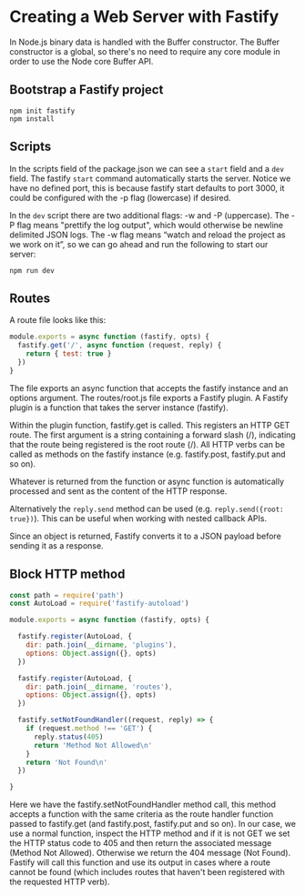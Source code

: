 # Creating a Web Server with Fastify
In Node.js binary data is handled with the Buffer constructor. The Buffer constructor is a global, so there's no need to require any core module in order to use the Node core Buffer API.
## Bootstrap a Fastify project
```
npm init fastify
npm install
```
## Scripts
In the scripts field of the package.json we can see a `start` field and a `dev` field. The fastify `start` command automatically starts the server. Notice we have no defined port, this is because fastify start defaults to port 3000, it could be configured with the -p flag (lowercase) if desired.

In the `dev` script there are two additional flags: -w and -P (uppercase). The -P flag means "prettify the log output", which would otherwise be newline delimited JSON logs. The -w flag means “watch and reload the project as we work on it”, so we can go ahead and run the following to start our server:
```
npm run dev
```

## Routes
A route file looks like this:

```js
module.exports = async function (fastify, opts) {
  fastify.get('/', async function (request, reply) {
    return { test: true }
  })
}
```
The file exports an async function that accepts the fastify instance and an options argument. The routes/root.js file exports a Fastify plugin. A Fastify plugin is a function that takes the server instance (fastify).

Within the plugin function, fastify.get is called. This registers an HTTP GET route. The first argument is a string containing a forward slash (/), indicating that the route being registered is the root route (/). All HTTP verbs can be called as methods on the fastify instance (e.g. fastify.post, fastify.put and so on).

Whatever is returned from the function or async function is automatically processed and sent as the content of the HTTP response.

Alternatively the `reply.send` method can be used (e.g. `reply.send({root: true})`). This can be useful when working with nested callback APIs.

Since an object is returned, Fastify converts it to a JSON payload before sending it as a response.

## Block HTTP method
```js
const path = require('path')
const AutoLoad = require('fastify-autoload')

module.exports = async function (fastify, opts) {

  fastify.register(AutoLoad, {
    dir: path.join(__dirname, 'plugins'),
    options: Object.assign({}, opts)
  })

  fastify.register(AutoLoad, {
    dir: path.join(__dirname, 'routes'),
    options: Object.assign({}, opts)
  })

  fastify.setNotFoundHandler((request, reply) => {
    if (request.method !== 'GET') {
      reply.status(405)
      return 'Method Not Allowed\n'
    }
    return 'Not Found\n'
  })

}
```
Here we have the fastify.setNotFoundHandler method call, this method accepts a function with the same criteria as the route handler function passed to fastify.get (and fastify.post, fastify.put and so on). In our case, we use a normal function, inspect the HTTP method and if it is not GET we set the HTTP status code to 405 and then return the associated message (Method Not Allowed). Otherwise we return the 404 message (Not Found). Fastify will call this function and use its output in cases where a route cannot be found (which includes routes that haven't been registered with the requested HTTP verb).